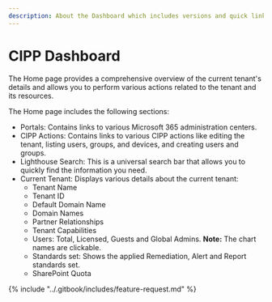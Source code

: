 ```yaml
---
description: About the Dashboard which includes versions and quick links
---
```


# CIPP Dashboard

The Home page provides a comprehensive overview of the current tenant's details and allows you to perform various actions related to the tenant and its resources.

The Home page includes the following sections:

* Portals: Contains links to various Microsoft 365 administration centers.
* CIPP Actions: Contains links to various CIPP actions like editing the tenant, listing users, groups, and devices, and creating users and groups.
* Lighthouse Search: This is a universal search bar that allows you to quickly find the information you need.
* Current Tenant: Displays various details about the current tenant:
  * Tenant Name
  * Tenant ID
  * Default Domain Name
  * Domain Names
  * Partner Relationships
  * Tenant Capabilities
  * Users: Total, Licensed, Guests and Global Admins. **Note:** The chart names are clickable.
  * Standards set: Shows the applied Remediation, Alert and Report standards set.
  * SharePoint Quota



{% include "../.gitbook/includes/feature-request.md" %}
